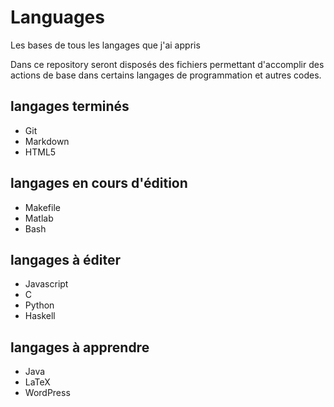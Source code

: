 # Languages
Les bases de tous les langages que j'ai appris

Dans ce repository seront disposés des fichiers permettant d'accomplir des actions de base dans certains langages de programmation et autres codes.

## langages terminés

* Git
* Markdown
* HTML5

##  langages en cours d'édition 

* Makefile
* Matlab
* Bash

## langages à éditer

* Javascript
* C
* Python
* Haskell

## langages à apprendre

* Java
* LaTeX
* WordPress
